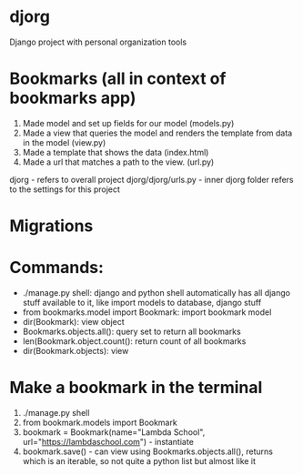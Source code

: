 # djorg
Django project with personal organization tools

# Bookmarks (all in context of bookmarks app)
1. Made model and set up fields for our model (models.py)
2. Made a view that queries the model and renders the template from data in the model (view.py)
3. Made a template that shows the data (index.html)
4. Made a url that matches a path to the view. (url.py)

djorg - refers to overall project
djorg/djorg/urls.py - inner djorg folder refers to the settings for this project


# Migrations



# Commands:
- ./manage.py shell: django and python shell automatically has all django stuff available to it, like import models to database, django stuff
- from bookmarks.model import Bookmark: import bookmark model 
- dir(Bookmark): view object
- Bookmarks.objects.all(): query set to return all bookmarks
- len(Bookmark.object.count(): return count of all bookmarks
- dir(Bookmark.objects): view 

# Make a bookmark in the terminal
1. ./manage.py shell
2. from bookmark.models import Bookmark
3. bookmark = Bookmark(name="Lambda School", url="https://lambdaschool.com") - instantiate
4. bookmark.save() - can view using Bookmarks.objects.all(), returns <QuerySet> which is an iterable, so not quite a python list but almost like it

